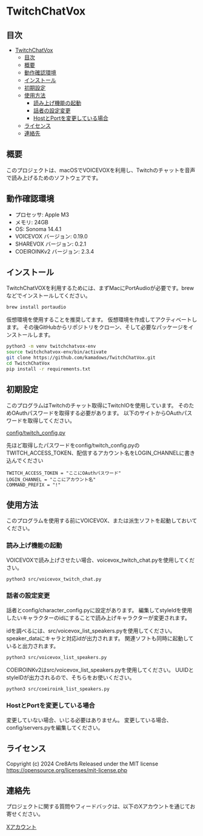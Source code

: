# TwitchChatVox

## 目次
- [TwitchChatVox](#twitchchatvox)
  - [目次](#目次)
  - [概要](#概要)
  - [動作確認環境](#動作確認環境)
  - [インストール](#インストール)
  - [初期設定](#初期設定)
  - [使用方法](#使用方法)
    - [読み上げ機能の起動](#読み上げ機能の起動)
    - [話者の設定変更](#話者の設定変更)
    - [HostとPortを変更している場合](#hostとportを変更している場合)
  - [ライセンス](#ライセンス)
  - [連絡先](#連絡先)

## 概要

このプロジェクトは、macOSでVOICEVOXを利用し、Twitchのチャットを音声で読み上げるためのソフトウェアです。

## 動作確認環境

- プロセッサ: Apple M3
- メモリ: 24GB
- OS: Sonoma 14.4.1
- VOICEVOX バージョン: 0.19.0
- SHAREVOX バージョン: 0.2.1
- COEIROINKv2 バージョン: 2.3.4

## インストール

TwitchChatVOXを利用するためには、まずMacにPortAudioが必要です。brewなどでインストールしてください。

```bash
brew install portaudio
```

仮想環境を使用することを推奨してます。
仮想環境を作成してアクティベートします。
その後GitHubからリポジトリをクローン、そして必要なパッケージをインストールします。

```bash
python3 -m venv twitchchatvox-env
source twitchchatvox-env/bin/activate
git clone https://github.com/kamadows/TwitchChatVox.git
cd TwitchChatVox
pip install -r requirements.txt
```

## 初期設定

このプログラムはTwitchのチャット取得にTwitchIOを使用しています。
そのためOAuthパスワードを取得する必要があります。
以下のサイトからOAuthパスワードを取得してください。

[config/twitch_config.py](https://twitchapps.com/tmi/)

先ほど取得したパスワードをconfig/twitch_config.pyのTWITCH_ACCESS_TOKEN、配信するアカウント名をLOGIN_CHANNELに書き込んでください

```
TWITCH_ACCESS_TOKEN = "ここにOAuthパスワード"
LOGIN_CHANNEL = "ここにアカウント名"
COMMAND_PREFIX = "!"
```

## 使用方法

このプログラムを使用する前にVOICEVOX、または派生ソフトを起動しておいてください。

### 読み上げ機能の起動

VOICEVOXで読み上げさせたい場合、voicevox_twitch_chat.pyを使用してください。

```bash
python3 src/voicevox_twitch_chat.py
```

### 話者の設定変更

話者とconfig/character_config.pyに設定があります。
編集してstyleIdを使用したいキャラクターのidにすることで読み上げキャラクターが変更されます。

idを調べるには、src/voicevox_list_speakers.pyを使用してください。
speaker_dataにキャラと対応idが出力されます。
関連ソフトも同時に起動していると出力されます。

```bash
python3 src/voicevox_list_speakers.py
```

COEIROINKv2はsrc/voicevox_list_speakers.pyを使用してください。
UUIDとstyleIDが出力されるので、そちらをお使いください。

```bash
python3 src/coeiroink_list_speakers.py
```

### HostとPortを変更している場合

変更していない場合、いじる必要はありません。
変更している場合、config/servers.pyを編集してください。

## ライセンス

Copyright (c) 2024 Cre8Arts
Released under the MIT license
https://opensource.org/licenses/mit-license.php


## 連絡先

プロジェクトに関する質問やフィードバックは、以下のXアカウントを通じてお寄せください。

[Xアカウント](https://x.com/kamadows)